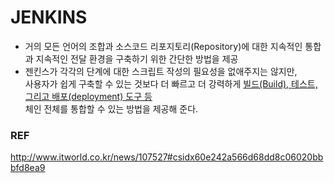 # JENKINS

* 거의 모든 언어의 조합과 소스코드 리포지토리(Repository)에 대한 지속적인 통합과 지속적인 전달 환경을 구축하기 위한 간단한 방법을 제공
* 젠킨스가 각각의 단계에 대한 스크립트 작성의 필요성을 없애주지는 않지만,   
사용자가 쉽게 구축할 수 있는 것보다 더 빠르고 더 강력하게 <u>빌드(Build), 테스트, 그리고 배포(deployment) 도구 등</u>  
체인 전체를 통합할 수 있는 방법을 제공해 준다.

### REF
http://www.itworld.co.kr/news/107527#csidx60e242a566d68dd8c06020bbbfd8ea9 
